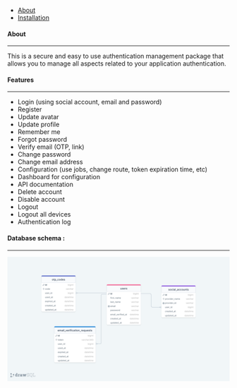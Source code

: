 - [About](about.md)
- [Installation](installation.md)

#### About
-----------------

This is a secure and easy to use authentication management package that allows you to manage all aspects related to your application authentication.

#### Features
-----------------

- Login (using social account, email and password)
- Register
- Update avatar
- Update profile
- Remember me
- Forgot password
- Verify email (OTP, link)
- Change password
- Change email address
- Configuration (use jobs, change route, token expiration time, etc)
- Dashboard for configuration
- API documentation
- Delete account
- Disable account
- Logout
- Logout all devices
- Authentication log

#### Database schema :
-----------------

![Database schema](../schemas/schema.png)

